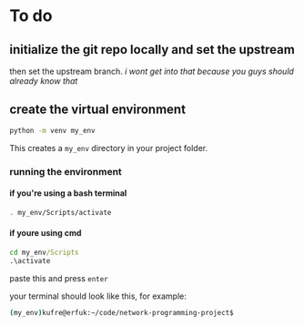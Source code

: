 # To do

## initialize the git repo locally and set the upstream

then set the upstream branch. *i wont get into that because you guys should already know that*

## create the virtual environment

 ```bash
 python -m venv my_env
```

This creates a `my_env` directory in your project folder.

### running the environment

#### if you're using a bash terminal

```bash
. my_env/Scripts/activate 
```

#### if youre using cmd

```cmd
cd my_env/Scripts
.\activate
```

paste this and press `enter`

your terminal should look like this, for example:

```bash
(my_env)kufre@erfuk:~/code/network-programming-project$ 
```
